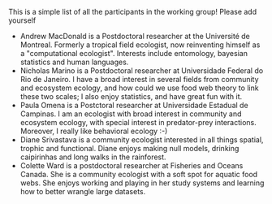 This is a simple list of all the participants in the working group! Please add yourself

* Andrew MacDonald is a Postdoctoral researcher at the Université de Montreal. Formerly a tropical field ecologist, now reinventing himself as a "computational ecologist". Interests include entomology, bayesian statistics and human languages.
* Nicholas Marino is a Postdoctoral researcher at Universidade Federal do Rio de Janeiro. I have a broad interest in several fields from community and ecosystem ecology, and how could we use food web theory to link these two scales; I also enjoy statistics, and have great fun with it.
* Paula Omena is a Postctoral researcher at Universidade Estadual de Campinas. I am an ecologist with broad interest in community and ecosystem ecology, with special interest in predator-prey interactions. Moreover, I really like behavioral ecology :-) 
* Diane Srivastava is a community ecologist interested in all things spatial, trophic and functional. Diane enjoys making null models, drinking caipirinhas and long walks in the rainforest.
* Colette Ward is a postdoctoral researcher at Fisheries and Oceans Canada. She is a community ecologist with a soft spot for aquatic food webs. She enjoys working and playing in her study systems and learning how to better wrangle large datasets.